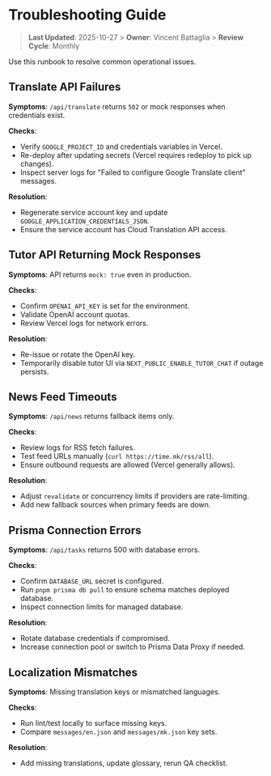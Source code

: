 # Troubleshooting Guide

> **Last Updated**: 2025-10-27  > **Owner**: Vincent Battaglia  > **Review Cycle**: Monthly

Use this runbook to resolve common operational issues.

## Translate API Failures

**Symptoms**: `/api/translate` returns `502` or mock responses when credentials exist.

**Checks**:
- Verify `GOOGLE_PROJECT_ID` and credentials variables in Vercel.
- Re-deploy after updating secrets (Vercel requires redeploy to pick up changes).
- Inspect server logs for "Failed to configure Google Translate client" messages.

**Resolution**:
- Regenerate service account key and update `GOOGLE_APPLICATION_CREDENTIALS_JSON`.
- Ensure the service account has Cloud Translation API access.

## Tutor API Returning Mock Responses

**Symptoms**: API returns `mock: true` even in production.

**Checks**:
- Confirm `OPENAI_API_KEY` is set for the environment.
- Validate OpenAI account quotas.
- Review Vercel logs for network errors.

**Resolution**:
- Re-issue or rotate the OpenAI key.
- Temporarily disable tutor UI via `NEXT_PUBLIC_ENABLE_TUTOR_CHAT` if outage persists.

## News Feed Timeouts

**Symptoms**: `/api/news` returns fallback items only.

**Checks**:
- Review logs for RSS fetch failures.
- Test feed URLs manually (`curl https://time.mk/rss/all`).
- Ensure outbound requests are allowed (Vercel generally allows).

**Resolution**:
- Adjust `revalidate` or concurrency limits if providers are rate-limiting.
- Add new fallback sources when primary feeds are down.

## Prisma Connection Errors

**Symptoms**: `/api/tasks` returns 500 with database errors.

**Checks**:
- Confirm `DATABASE_URL` secret is configured.
- Run `pnpm prisma db pull` to ensure schema matches deployed database.
- Inspect connection limits for managed database.

**Resolution**:
- Rotate database credentials if compromised.
- Increase connection pool or switch to Prisma Data Proxy if needed.

## Localization Mismatches

**Symptoms**: Missing translation keys or mismatched languages.

**Checks**:
- Run lint/test locally to surface missing keys.
- Compare `messages/en.json` and `messages/mk.json` key sets.

**Resolution**:
- Add missing translations, update glossary, rerun QA checklist.
